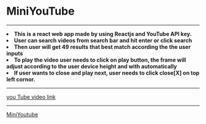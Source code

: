 # MiniYouTube
<hr/>
<b>
  <li>This is a react web app made by using Reactjs and YouTube API key.</li> 
<li>User can search videos from search bar and hit enter or click search</li> 
<li>Then user will get 49 results that best match according the the user inputs</li>  
<li>To play the video user needs to click on play button, the frame will adjust according to the user device height and with automatically</li> 
<li>If user wants to close and play next, user needs to click close[X] on top left cornor.</li> </b>
<hr/>
<a href="https://www.youtube.com/embed/NcuMr0vvUlA?si=HcHz3-PprR77xmEv" target="blank">you Tube video link</a>
<hr/>
<a href="https://adishtube.netlify.app/" target="blank">MiniYoutube</a>
